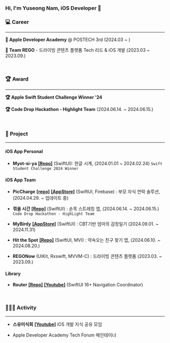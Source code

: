 ### Hi, I'm Yuseong Nam, iOS Developer 👋

### 💻 Career

---

**🍎 Apple Developer Academy** @ POSTECH 3rd (2024.03 ~ )

**🏢 Team REGO** - 드라이빙 콘텐츠 플랫폼 Tech 리드 & iOS 개발 (2023.03 ~ 2023.09.)

<br />

### 🏆 Award

---

**🏆 Apple Swift Student Challenge Winner '24**

**🏆 Code Drop Hackathon - Highlight Team** (2024.06.14. ~ 2024.06.15.)

<br />

### 📱 Project

---

#### iOS App Personal

- **Myot-si-ya**
[**[Repo]**](https://github.com/99yuseong/myot-si-ya)
(SwiftUI): 한글 시계, (2024.01.01 ~ 2024.02.24) `Swift Student Challenge 2024 Winner`

#### iOS App Team

- **PicCharge**
[**[repo]**](https://github.com/DeveloperAcademy-POSTECH/2024-MC2-M09-PoHyoja)
[**[AppStore]**](https://apps.apple.com/kr/app/piccharge-픽챠/id6739777922)
(SwiftUI, Firebase) : 부모 자식 연락 솔루션, (2024.04.29. ~ 업데이트 중)

- **꺾을 시간**
[**[Repo]**](https://github.com/Code-Drop-DevAcademy/2024-Team-3)
(SwiftUI) : 손목 스트레칭 앱, (2024.06.14. ~ 2024.06.15.) `Code Drop Hackathon - HighLight Team`

- **MyBirdy**
[**[AppStore]**](https://apps.apple.com/kr/app/%EB%A7%88%EC%9D%B4%EB%B2%84%EB%94%94/id6737018659)
(SwiftUI) : CBT기반 엄마의 감정일기 (2024.09.01. ~ 2024.11.31)
  
- **Hit the Spot**
[**[Repo]**](https://github.com/DeveloperAcademy-POSTECH/2024-NC2-M8-SharePlay)
(SwiftUI, MVI) : 약속오는 친구 찾기 앱, (2024.06.10. ~ 2024.08.20.)
  
- **REGONow** (UIKit, Rxswift, MVVM-C) : 드라이빙 콘텐츠 플랫폼 (2023.03. ~ 2023.09.)

#### Library

- **Router**
[**[Repo]**](https://github.com/99yuseong/Router)
[**[Youtube]**](https://www.youtube.com/watch?v=V-i57BnmOFI)
(SwiftUI 16+ Navigation Coordinator) 

<br />

### 🏃‍♂️‍➡️ Activity

---
- **스유미식회**
[**[Youtube]**](https://www.youtube.com/@TeaPot-ok5qn)
iOS 개발 지식 공유 모임

- Apple Developer Academy Tech Forum 메인테이너
